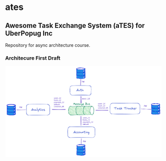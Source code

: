 # ates
## Awesome Task Exchange System (aTES) for UberPopug Inc

Repository for async architecture course.

### Architecure First Draft

![image info](./docs/ates_draft.png)
